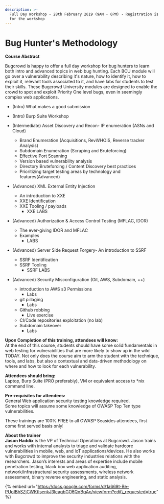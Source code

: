```yaml
---
description: >-
  Full Day Workshop - 28th February 2019 (9AM - 6PM) - Registration is closed
  for the workshop
---
```


# Bug Hunter's Methodology

**Course Abstract**

Bugcrowd is happy to offer a full day workshop for bug hunters to learn both intro and advanced topics in web bug hunting. Each BCU module will go over a vulnerability describing it's nature, how to identify it, how to exploit it, relevant tools associated to it, and have labs for students to test their skills. These Bugcrowd University modules are designed to enable the crowd to spot and exploit Priority One level bugs, even in seemingly complex web applications. 

* \(Intro\) What makes a good submission
* \(Intro\) Burp Suite Workshop
* \(Intermediate\) Asset Discovery and Recon- IP enumeration \(ASNs and Cloud\)

  * Brand Enumeration \(Acquisitions, RevWHOIS, Reverse tracker Analysis\)
  * Subdomain Enumeration \(Scraping and Bruteforcing\)
  * Effective Port Scanning
  * Version based vulnerability analysis
  * Directory Bruteforcing / Content Discovery best practices
  * Prioritizing target testing areas by technology and features\(Advanced\) 

* \(Advanced\) XML External Entity Injection

  * An introduction to XXE
  * XXE Identification
  * XXE Tooling / payloads
    * XXE LABS

* \(Advanced\) Authorization & Access Control Testing \(MFLAC, IDOR\)

  * The ever-giving IDOR and MFLAC
  * Examples
    * LABS

* \(Advanced\) Server Side Request Forgery- An introduction to SSRF

  * SSRF Identification
  * SSRF Tooling
    * SSRF LABS

* \(Advanced\) Security Misconfiguration \(Git, AWS, Subdomain, ++\)
  * introduction to AWS s3 Permissions
    * Labs
  * git pillaging
    * Labs
  * Github robbing
    * Live exercise
  * CI/Code repositories exploitation \(no lab\)
  * Subdomain takeover
    * Labs

**Upon Completion of this training, attendees will know:**  
At the end of this course, students should have some solid fundamentals in web testing for vulnerabilities that are more likely to show up in the wild TODAY. Not only does the course aim to arm the student with the technique, tools, and labs, but also a contextual and data-driven methodology on where and how to look for each vulnerability.

**Attendees should bring:**  
Laptop, Burp Suite \(PRO preferably\), VM or equivalent access to \*nix command line.  
  
**Pre-requisites for attendees:**  
General Web application security testing knowledge required.  
Some topics will assume some knowledge of OWASP Top Ten type vulnerabilities.  
  
These trainings are 100% FREE to all OWASP Seasides attendees, first come first served basis only!

**About the trainer**  
**Jason Haddix** is the VP of Technical Operations at Bugcrowd. Jason trains and works with internal analysts to triage and validate hardcore vulnerabilities in mobile, web, and IoT applications/devices. He also works with Bugcrowd to improve the security industries relations with the researchers. Jason’s interests and areas of expertise include mobile penetration testing, black box web application auditing, network/infrastructural security assessments, wireless network assessment, binary reverse engineering, and static analysis.

{% embed url="https://docs.google.com/forms/d/1a669t-Be-PUoIBhSZjCWKtIsenkJ3IcaqbGO6QqBqAo/viewform?edit\_requested=true" %}

